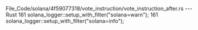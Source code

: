 File_Code/solana/4f59077318/vote_instruction/vote_instruction_after.rs --- Rust
161     solana_logger::setup_with_filter("solana=warn");                                                                                                     161     solana_logger::setup_with_filter("solana=info");

